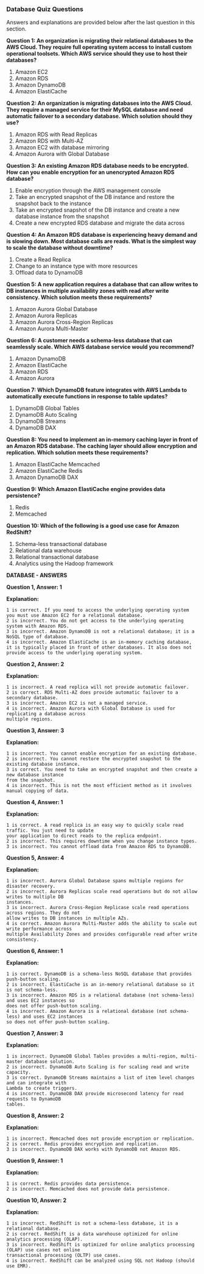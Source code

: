 ### Database Quiz Questions

Answers and explanations are provided below after the last question in this section.

**Question 1: An organization is migrating their relational databases to the AWS Cloud. They require full operating system access to install custom operational toolsets. Which AWS service should they use to host their databases?**

1. Amazon EC2
2. Amazon RDS
3. Amazon DynamoDB
4. Amazon ElastiCache

**Question 2: An organization is migrating databases into the AWS Cloud. They require a managed service for their MySQL database and need automatic failover to a secondary database. Which solution should they use?**

1. Amazon RDS with Read Replicas
2. Amazon RDS with Multi-AZ
3. Amazon EC2 with database mirroring
4. Amazon Aurora with Global Database

**Question 3: An existing Amazon RDS database needs to be encrypted. How can you enable encryption for an unencrypted
Amazon RDS database?**

1. Enable encryption through the AWS management console
2. Take an encrypted snapshot of the DB instance and restore the snapshot back to the instance
3. Take an encrypted snapshot of the DB instance and create a new database instance from the snapshot
4. Create a new encrypted RDS database and migrate the data across

**Question 4: An Amazon RDS database is experiencing heavy demand and is slowing down. Most database calls are reads.  What is the simplest way to scale the database without downtime?**

1. Create a Read Replica
2. Change to an instance type with more resources
3. Offload data to DynamoDB

**Question 5: A new application requires a database that can allow writes to DB instances in multiple availability zones with read after write consistency. Which solution meets these requirements?**

1. Amazon Aurora Global Database
2. Amazon Aurora Replicas
3. Amazon Aurora Cross-Region Replicas
4. Amazon Aurora Multi-Master

**Question 6: A customer needs a schema-less database that can seamlessly scale. Which AWS database service would you recommend?**

1. Amazon DynamoDB
2. Amazon ElastiCache
3. Amazon RDS
4. Amazon Aurora

**Question 7: Which DynamoDB feature integrates with AWS Lambda to automatically execute functions in response to table updates?**

1. DynamoDB Global Tables
2. DynamoDB Auto Scaling
3. DynamoDB Streams
4. DynamoDB DAX

**Question 8: You need to implement an in-memory caching layer in front of an Amazon RDS database. The caching layer should allow encryption and replication. Which solution meets these requirements?**

1. Amazon ElastiCache Memcached
2. Amazon ElastiCache Redis
3. Amazon DynamoDB DAX

**Question 9: Which Amazon ElastiCache engine provides data persistence?**

1. Redis
2. Memcached

**Question 10: Which of the following is a good use case for Amazon RedShift?**

1. Schema-less transactional database
2. Relational data warehouse
3. Relational transactional database
4. Analytics using the Hadoop framework

**DATABASE - ANSWERS**

**Question 1, Answer: 1**

**Explanation:**

```
1 is correct. If you need to access the underlying operating system you must use Amazon EC2 for a relational database.
2 is incorrect. You do not get access to the underlying operating system with Amazon RDS.
3 is incorrect. Amazon DynamoDB is not a relational database; it is a NoSQL type of database.
4 is incorrect. Amazon ElastiCache is an in-memory caching database, it is typically placed in front of other databases. It also does not provide access to the underlying operating system.
```

**Question 2, Answer: 2**

**Explanation:**

```
1 is incorrect. A read replica will not provide automatic failover.
2 is correct. RDS Multi-AZ does provide automatic failover to a secondary database.
3 is incorrect. Amazon EC2 is not a managed service.
4 is incorrect. Amazon Aurora with Global Database is used for replicating a database across
multiple regions.
```

**Question 3, Answer: 3**

**Explanation:**

```
1 is incorrect. You cannot enable encryption for an existing database.
2 is incorrect. You cannot restore the encrypted snapshot to the existing database instance.
3 is correct. You need to take an encrypted snapshot and then create a new database instance
from the snapshot.
4 is incorrect. This is not the most efficient method as it involves manual copying of data.
```

**Question 4, Answer: 1**

**Explanation:**

```
1 is correct. A read replica is an easy way to quickly scale read traffic. You just need to update
your application to direct reads to the replica endpoint.
2 is incorrect. This requires downtime when you change instance types.
3 is incorrect. You cannot offload data from Amazon RDS to DynamoDB.
```

**Question 5, Answer: 4**

**Explanation:**

```
1 is incorrect. Aurora Global Database spans multiple regions for disaster recovery.
2 is incorrect. Aurora Replicas scale read operations but do not allow writes to multiple DB
instances.
3 is incorrect. Aurora Cross-Region Replicase scale read operations across regions. They do not
allow writes to DB instances in multiple AZs.
4 is correct. Amazon Aurora Multi-Master adds the ability to scale out write performance across
multiple Availability Zones and provides configurable read after write consistency.
```

**Question 6, Answer: 1**

**Explanation:**

```
1 is correct. DynamoDB is a schema-less NoSQL database that provides push-button scaling.
2 is incorrect. ElastiCache is an in-memory relational database so it is not schema-less.
3 is incorrect. Amazon RDS is a relational database (not schema-less) and uses EC2 instances so
does not offer push-button scaling.
4 is incorrect. Amazon Aurora is a relational database (not schema-less) and uses EC2 instances
so does not offer push-button scaling.
```

**Question 7, Answer: 3**

**Explanation:**

```
1 is incorrect. DynamoDB Global Tables provides a multi-region, multi-master database solution.
2 is incorrect. DynamoDB Auto Scaling is for scaling read and write capacity.
3 is correct. DynamoDB Streams maintains a list of item level changes and can integrate with
Lambda to create triggers.
4 is incorrect. DynamoDB DAX provide microsecond latency for read requests to DynamoDB
tables.
```

**Question 8, Answer: 2**

**Explanation:**

```
1 is incorrect. Memcached does not provide encryption or replication.
2 is correct. Redis provides encryption and replication.
3 is incorrect. DynamoDB DAX works with DynamoDB not Amazon RDS.
```

**Question 9, Answer: 1**

**Explanation:**

```
1 is correct. Redis provides data persistence.
2 is incorrect. Memcached does not provide data persistence.
```

**Question 10, Answer: 2**

**Explanation:**

```
1 is incorrect. RedShift is not a schema-less database, it is a relational database.
2 is correct. RedShift is a data warehouse optimized for online analytics processing (OLAP).
3 is incorrect. RedShift is optimized for online analytics processing (OLAP) use cases not online
transactional processing (OLTP) use cases.
4 is incorrect. RedShift can be analyzed using SQL not Hadoop (should use EMR).
```